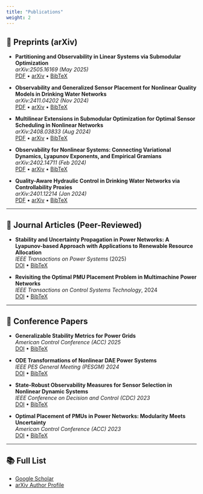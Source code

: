 ```yaml
---
title: "Publications"
weight: 2
---
```


## 📘 Preprints (arXiv)

- **Partitioning and Observability in Linear Systems via Submodular Optimization**  
  *arXiv:2505.16169 (May 2025)*  
  [PDF](https://arxiv.org/pdf/2505.16169) • [arXiv](https://arxiv.org/abs/2505.16169) • [BibTeX](/bib/partitioning_observability.bib)

- **Observability and Generalized Sensor Placement for Nonlinear Quality Models in Drinking Water Networks**  
  *arXiv:2411.04202 (Nov 2024)*  
  [PDF](https://arxiv.org/pdf/2411.04202) • [arXiv](https://arxiv.org/abs/2411.04202) • [BibTeX](/bib/observer_quality_nd.bib)

- **Multilinear Extensions in Submodular Optimization for Optimal Sensor Scheduling in Nonlinear Networks**  
  *arXiv:2408.03833 (Aug 2024)*  
  [PDF](https://arxiv.org/pdf/2408.03833) • [arXiv](https://arxiv.org/abs/2408.03833) • [BibTeX](/bib/multilinear_submod_doc.bib)

- **Observability for Nonlinear Systems: Connecting Variational Dynamics, Lyapunov Exponents, and Empirical Gramians**  
  *arXiv:2402.14711 (Feb 2024)*  
  [PDF](https://arxiv.org/pdf/2402.14711) • [arXiv](https://arxiv.org/abs/2402.14711) • [BibTeX](/bib/observability_empirical.bib)

- **Quality-Aware Hydraulic Control in Drinking Water Networks via Controllability Proxies**  
  *arXiv:2401.12214 (Jan 2024)*  
  [PDF](https://arxiv.org/pdf/2401.12214) • [arXiv](https://arxiv.org/abs/2401.12214) • [BibTeX](/bib/hydraulic_control.bib)

---

## 📘 Journal Articles (Peer-Reviewed)

- **Stability and Uncertainty Propagation in Power Networks: A Lyapunov-based Approach with Applications to Renewable Resource Allocation**  
  *IEEE Transactions on Power Systems* (2025)  
  [DOI](https://doi.org/10.1109/TPWRS.2025.3539250) • [BibTeX](/bib/stability_uncertainty.bib)

- **Revisiting the Optimal PMU Placement Problem in Multimachine Power Networks**  
  *IEEE Transactions on Control Systems Technology*, 2024  
  [DOI](https://doi.org/10.1109/TCST.2024.3487029) • [BibTeX](/bib/pmu_placement.bib)

---

## 📘 Conference Papers

- **Generalizable Stability Metrics for Power Grids**  
  *American Control Conference (ACC) 2025*  
  [DOI](https://doi.org/10.23919/ACC55779.2023.10156230) • [BibTeX](/bib/stability_metrics_acc25.bib)

- **ODE Transformations of Nonlinear DAE Power Systems**  
  *IEEE PES General Meeting (PESGM) 2024*  
  [DOI](https://doi.org/10.1109/PESGM51994.2024.10688501) • [BibTeX](/bib/ode_transformations.bib)

- **State-Robust Observability Measures for Sensor Selection in Nonlinear Dynamic Systems**  
  *IEEE Conference on Decision and Control (CDC) 2023*  
  [DOI](https://doi.org/10.1109/CDC49753.2023.10383254) • [BibTeX](/bib/state_robust_observability.bib)

- **Optimal Placement of PMUs in Power Networks: Modularity Meets Uncertainty**  
  *American Control Conference (ACC) 2023*  
  [DOI](https://doi.org/10.23919/ACC55779.2023.10156230) • [BibTeX](/bib/pmu_modularity.bib)

---

## 📚 Full List

- [Google Scholar](https://scholar.google.com/citations?user=l2LDgLAAAAAJ&hl=en)  
- [arXiv Author Profile](https://arxiv.org/a/kazma_m_1.html)
